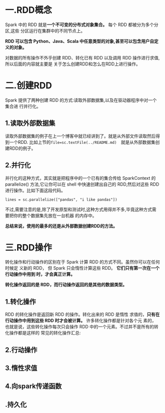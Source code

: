 # 一.RDD概念
Spark 中的 RDD 就是**一个不可变的分布式对象集合。** 每个 RDD 都被分为多个分区,这些
分区运行在集群中的不同节点上。

**RDD 可以包含 Python、Java、Scala 中任意类型的对象,甚至可以包含用户自定义的对象。**

对数据的所有操作不外乎创建 RDD、转化已有 RDD 以及调用 RDD 操作进行求值,所以后面的内容就主要是
关于怎么创建RDD和怎么在RDD上进行操作。


# 二.创建RDD
Spark 提供了两种创建 RDD 的方式:读取外部数据集,以及在驱动器程序中对一个集合进
行并行化。
## 1.读取外部数据集
读取外部数据集的例子在上一个博客中就已经讲到了。就是从外部文件读取然后得到一个RDD.
比如上节的`file=sc.textFile(../README.md)`　就是从外部数据集创建RDD的例子。

## 2.并行化
并行化的这种方式，其实就是把程序中的一个已有的集合传给 SparkContext 的 parallelize()
方法,它让你可以在 shell 中快速创建出自己的 RDD,然后对这些 RDD 进行操作。比如下面这段代码。
```
lines = sc.parallelize(["pandas", "i like pandas"])
```
不过,需要注意的是,除了开发原型和测试时,这种方式用得并不多,毕竟这种方式需要把你的整个数据集先放在一台机器
的内存中。

**总结来说，使用的最多的还是从外部数据创建RDD的方法。**

# 三.RDD操作
转化操作和行动操作的区别在于 Spark 计算 RDD 的方式不同。虽然你可以在任何时候定
义新的 RDD， 但 Spark 只会惰性计算这些 RDD。 **它们只有第一次在一个行动操作中用到
时，才会真正计算。**

**转化操作返回的是 RDD，而行动操作返回的是其他的数据类型。**
 
## 1.转化操作
RDD 的转化操作是返回新 RDD 的操作。转化出来的 RDD 是惰性
求值的，**只有在行动操作中用到这些 RDD 时才会被计算。** 许多转化操作都是针对各个元
素的，也就是说，这些转化操作每次只会操作 RDD 中的一个元素。不过并不是所有的转
化操作都是这样的
常见的转化操作汇总:

## 2.行动操作
## 3.惰性求值
## 4.向spark传递函数
## .持久化